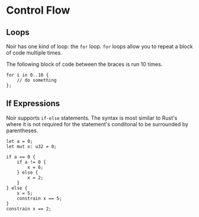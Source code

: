 # Control Flow

## Loops

Noir has one kind of loop: the `for` loop. `for` loops allow you to repeat a block of code multiple times.

The following block of code between the braces is run 10 times.

```rust,noplaypen
for i in 0..10 {
    // do something
};
```

## If Expressions

Noir supports `if-else` statements. The syntax is most similar to Rust's where it is not required for the statement's conditonal to be surrounded by parentheses.

```rust,noplaypen
let a = 0;
let mut x: u32 = 0;

if a == 0 {
    if a != 0 {
        x = 6;
    } else {
        x = 2;
    }
} else {
    x = 5;
    constrain x == 5;
}
constrain x == 2;
```

